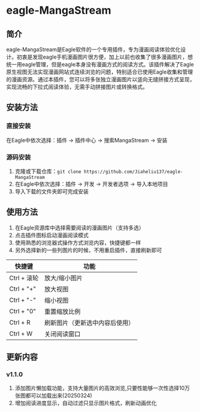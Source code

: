 # eagle-MangaStream

## 简介

eagle-MangaStream是Eagle软件的一个专用插件，专为漫画阅读体验优化设计。初衷是发现eagle手机漫画图片很方便，加上以前也收集了很多漫画图片，想统一用eagle管理，但是eagle本身没有漫画方式的阅读方式。该插件解决了Eagle原生视图无法实现漫画网站式连续浏览的问题，特别适合已使用Eagle收集和管理的漫画资源。通过本插件，您可以将多张独立漫画图片以竖向无缝拼接方式呈现，实现流畅的下拉式阅读体验，无需手动拼接图片或转换格式。


## 安装方法
### 直接安装
在Eagle中依次选择：插件 → 插件中心 → 搜索MangaStream → 安装


### 源码安装
1. 克隆或下载仓库：`git clone https://github.com/Jiaheliu137/eagle-MangaStream`
2. 在Eagle中依次选择：插件 → 开发 → 开发者选项 → 导入本地项目
3. 导入下载的文件夹即可完成安装

## 使用方法

1. 在Eagle资源库中选择需要阅读的漫画图片（支持多选）
2. 点击插件图标启动漫画阅读模式
3. 使用熟悉的浏览器式操作方式浏览内容，快捷键都一样
4. 另外选择新的一些列图片的时候，不用重启插件，直接刷新即可

| 快捷键 | 功能 |
|--------|------|
| Ctrl + 滚轮 | 放大/缩小图片 |
| Ctrl + "+" | 放大视图 |
| Ctrl + "-" | 缩小视图 |
| Ctrl + "0" | 重置缩放比例 |
| Ctrl + R | 刷新图片（更新选中内容后使用） |
| Ctrl + W | 关闭阅读窗口 |

## 更新内容
### v1.1.0
1. 添加图片懒加载功能，支持大量图片的高效浏览,只要性能够一次性选择10万张图都可以加载出来(20250324)
2. 增加阅读进度显示，自动过滤只显示图片格式，刷新动画优化

